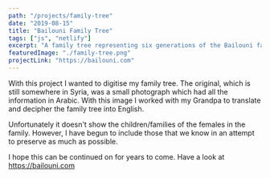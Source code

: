 ```yaml
---
path: "/projects/family-tree"
date: "2019-08-15"
title: "Bailouni Family Tree"
tags: ["js", "netlify"]
excerpt: "A family tree representing six generations of the Bailouni family."
featuredImage: "./family-tree.png"
projectLink: "https://bailouni.com"
---
```


With this project I wanted to digitise my family tree. The original, which is still somewhere in Syria, was a small photograph which had all the information in Arabic.
With this image I worked with my Grandpa to translate and decipher the family tree into English.

Unfortunately it doesn't show the children/families of the females in the family. However, I have begun to include those that we know in an attempt to preserve as much as possible.

I hope this can be continued on for years to come. Have a look at <https://bailouni.com>
